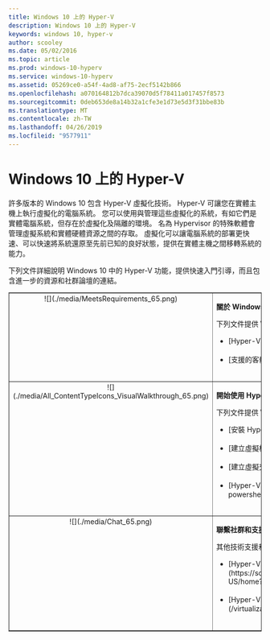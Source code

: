 ```yaml
---
title: Windows 10 上的 Hyper-V
description: Windows 10 上的 Hyper-V
keywords: windows 10, hyper-v
author: scooley
ms.date: 05/02/2016
ms.topic: article
ms.prod: windows-10-hyperv
ms.service: windows-10-hyperv
ms.assetid: 05269ce0-a54f-4ad8-af75-2ecf5142b866
ms.openlocfilehash: a070164812b7dca39070d5f78411a017457f8573
ms.sourcegitcommit: 0deb653de8a14b32a1cfe3e1d73e5d3f31bbe83b
ms.translationtype: MT
ms.contentlocale: zh-TW
ms.lasthandoff: 04/26/2019
ms.locfileid: "9577911"
---
```

# <a name="hyper-v-on-windows-10"></a>Windows 10 上的 Hyper-V 

許多版本的 Windows 10 包含 Hyper-V 虛擬化技術。 Hyper-V 可讓您在實體主機上執行虛擬化的電腦系統。 您可以使用與管理這些虛擬化的系統，有如它們是實體電腦系統，但存在於虛擬化及隔離的環境。 名為 Hypervisor 的特殊軟體會管理虛擬系統和實體硬體資源之間的存取。 虛擬化可以讓電腦系統的部署更快速、可以快速將系統還原至先前已知的良好狀態，提供在實體主機之間移轉系統的能力。

下列文件詳細說明 Windows 10 中的 Hyper-V 功能，提供快速入門引導，而且包含進一步的資源和社群論壇的連結。 

<table border="1" style="background-color:FFFFCC;border-collapse:collapse;border:1px solid FFCC00;color:000000;width:100%" cellpadding="15" cellspacing="3">
    <tr valign="top">
        <td><center>![](./media/MeetsRequirements_65.png)</center></td>
        <td valign="top">
            <p><strong>關於 Windows 上的 Hyper-V</strong></p>
            <p>下列文件提供 Windows 上 Hyper-V 的簡介和相關資訊。</p>
            <ul>
                <li class="unordered">[Hyper-V 簡介](./about/index.md)<br /><br /></li>
                <li class="unordered">[支援的客體作業系統](about\supported-guest-os.md)<br /><br /></li>
            </ul>   
        </td>
    </tr>
    <tr valign="top">
        <td><center>![](./media/All_ContentTypeIcons_VisualWalkthrough_65.png)</center></td>
        <td valign="top">
            <p><strong>開始使用 Hyper-V</strong></p>
            <p>下列文件提供 Windows 10 Hyper-V 的快速引導介紹。</p>
            <ul>
                <li class="unordered">[安裝 Hyper-V](quick-start\enable-hyper-v.md)<br /><br /></li>
                <li class="unordered">[建立虛擬機器](quick-start\create-virtual-machine.md)<br /><br /></li>
                <li class="unordered">[建立虛擬交換器](quick-start\connect-to-network.md)<br /><br /></li>
                <li class="unordered">[Hyper-V 和 PowerShell](quick-start\try-hyper-v-powershell.md)<br /><br /></li>
            </ul>
        </td>
    </tr>
    <tr valign="top">
        <td><center>![](./media/Chat_65.png)</center></td>
        <td valign="top">
            <p><strong>聯繫社群和支援</strong></p>
            <p>其他技術支援和社群資源。</p>
            <ul>
                <li class="unordered">[Hyper-V 論壇](https://social.technet.microsoft.com/Forums/windowsserver/en-US/home?forum=winserverhyperv)<br /><br /></li>
                <li class="unordered">[Hyper-V 與 Windows 容器的社群資源](/virtualization/community/index.md)<br /><br /></li>
            </ul>   
        </td>
    </tr>
</table>
